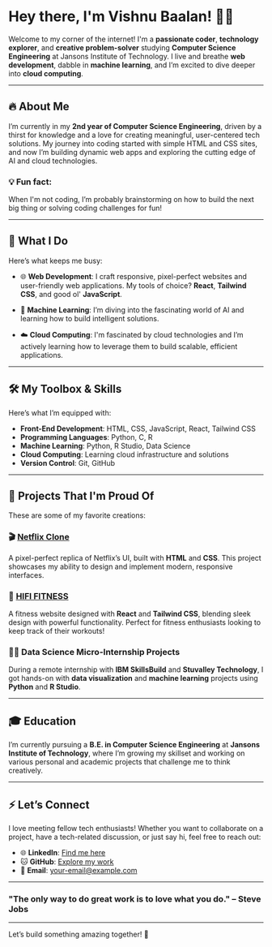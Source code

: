 # Hey there, I'm Vishnu Baalan! 👋🚀

Welcome to my corner of the internet! I'm a **passionate coder**, **technology explorer**, and **creative problem-solver** studying **Computer Science Engineering** at Jansons Institute of Technology. I live and breathe **web development**, dabble in **machine learning**, and I’m excited to dive deeper into **cloud computing**.

---

## 🔥 About Me

I’m currently in my **2nd year of Computer Science Engineering**, driven by a thirst for knowledge and a love for creating meaningful, user-centered tech solutions. My journey into coding started with simple HTML and CSS sites, and now I’m building dynamic web apps and exploring the cutting edge of AI and cloud technologies.

### 💡 Fun fact: 
When I'm not coding, I’m probably brainstorming on how to build the next big thing or solving coding challenges for fun!

---

## 💼 What I Do

Here’s what keeps me busy:

- 🌐 **Web Development**: I craft responsive, pixel-perfect websites and user-friendly web applications. My tools of choice? **React**, **Tailwind CSS**, and good ol' **JavaScript**.
  
- 🧠 **Machine Learning**: I’m diving into the fascinating world of AI and learning how to build intelligent solutions.

- ☁️ **Cloud Computing**: I'm fascinated by cloud technologies and I’m actively learning how to leverage them to build scalable, efficient applications.

---

## 🛠️ My Toolbox & Skills

Here’s what I’m equipped with:

- **Front-End Development**: HTML, CSS, JavaScript, React, Tailwind CSS
- **Programming Languages**: Python, C, R
- **Machine Learning**: Python, R Studio, Data Science
- **Cloud Computing**: Learning cloud infrastructure and solutions
- **Version Control**: Git, GitHub

---

## 🚀 Projects That I'm Proud Of

These are some of my favorite creations:

### 🎬 [Netflix Clone](https://github.com/vishnubaalan/netflix-clone)
A pixel-perfect replica of Netflix’s UI, built with **HTML** and **CSS**. This project showcases my ability to design and implement modern, responsive interfaces.

### 💪 [HIFI FITNESS](https://github.com/vishnubaalan/HIFIFITNESS)
A fitness website designed with **React** and **Tailwind CSS**, blending sleek design with powerful functionality. Perfect for fitness enthusiasts looking to keep track of their workouts!

### 🧑‍💻 **Data Science Micro-Internship Projects**
During a remote internship with **IBM SkillsBuild** and **Stuvalley Technology**, I got hands-on with **data visualization** and **machine learning** projects using **Python** and **R Studio**.

---

## 🎓 Education

I’m currently pursuing a **B.E. in Computer Science Engineering** at **Jansons Institute of Technology**, where I’m growing my skillset and working on various personal and academic projects that challenge me to think creatively.

---

## ⚡ Let’s Connect

I love meeting fellow tech enthusiasts! Whether you want to collaborate on a project, have a tech-related discussion, or just say hi, feel free to reach out:

- 🌐 **LinkedIn**: [Find me here](https://www.linkedin.com/in/vishnu-baalan)
- 🐱 **GitHub**: [Explore my work](https://github.com/vishnubaalan)
- 📧 **Email**: your-email@example.com

---

### "The only way to do great work is to love what you do." – Steve Jobs
---

Let’s build something amazing together! 🌟
